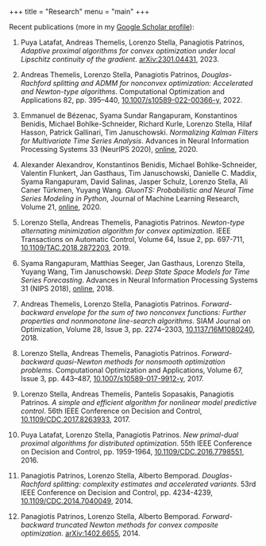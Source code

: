 +++
title = "Research"
menu = "main"
+++

Recent publications (more in my [Google Scholar profile](https://scholar.google.com/citations?user=Y3ag8YsAAAAJ&hl=en)):

1. Puya Latafat, Andreas Themelis, Lorenzo Stella, Panagiotis Patrinos,
*Adaptive proximal algorithms for convex optimization under local Lipschitz continuity of the gradient*.
[arXiv:2301.04431](https://arxiv.org/abs/2301.04431), 2023.

1. Andreas Themelis, Lorenzo Stella, Panagiotis Patrinos,
*Douglas-Rachford splitting and ADMM for nonconvex optimization: Accelerated and Newton-type algorithms*.
Computational Optimization and Applications 82, pp. 395–440,
[10.1007/s10589-022-00366-y](https://link.springer.com/article/10.1007/s10589-022-00366-y), 2022.

1. Emmanuel de Bézenac, Syama Sundar Rangapuram, Konstantinos Benidis,
Michael Bohlke-Schneider, Richard Kurle, Lorenzo Stella, Hilaf Hasson,
Patrick Gallinari, Tim Januschowski.
*Normalizing Kalman Filters for Multivariate Time Series Analysis*.
Advances in Neural Information Processing Systems 33 (NeurIPS 2020),
[online](https://papers.nips.cc/paper/2020/hash/1f47cef5e38c952f94c5d61726027439-Abstract.html), 2020.

1. Alexander Alexandrov, Konstantinos Benidis, Michael Bohlke-Schneider,
Valentin Flunkert, Jan Gasthaus, Tim Januschowski, Danielle C. Maddix,
Syama Rangapuram, David Salinas, Jasper Schulz, Lorenzo Stella,
Ali Caner Türkmen, Yuyang Wang.
*GluonTS: Probabilistic and Neural Time Series Modeling in Python*,
Journal of Machine Learning Research, Volume 21,
[online](http://jmlr.org/papers/v21/19-820.html), 2020.

1. Lorenzo Stella, Andreas Themelis, Panagiotis Patrinos.
*Newton-type alternating minimization algorithm for convex optimization*.
IEEE Transactions on Automatic Control, Volume 64, Issue 2, pp. 697-711,
[10.1109/TAC.2018.2872203](https://ieeexplore.ieee.org/document/8472357), 2019.

1. Syama Rangapuram, Matthias Seeger, Jan Gasthaus, Lorenzo Stella, Yuyang Wang, Tim Januschowski.
*Deep State Space Models for Time Series Forecasting*. Advances in Neural Information Processing Systems 31 (NIPS 2018),
[online](https://papers.nips.cc/paper/8004-deep-state-space-models-for-time-series-forecasting), 2018.

1. Andreas Themelis, Lorenzo Stella, Panagiotis Patrinos.
*Forward-backward envelope for the sum of two nonconvex functions: Further
properties and nonmonotone line-search algorithms*.
SIAM Journal on Optimization, Volume 28, Issue 3, pp. 2274–2303,
[10.1137/16M1080240](https://doi.org/10.1137/16M1080240), 2018.

1. Lorenzo Stella, Andreas Themelis, Panagiotis Patrinos.
*Forward-backward quasi-Newton methods for nonsmooth optimization problems*.
Computational Optimization and Applications, Volume 67, Issue 3, pp. 443–487,
[10.1007/s10589-017-9912-y](https://doi.org/10.1007/s10589-017-9912-y), 2017.

1. Lorenzo Stella, Andreas Themelis, Pantelis Sopasakis, Panagiotis Patrinos.
*A simple and efficient algorithm for nonlinear model predictive control*.
56th IEEE Conference on Decision and Control,
[10.1109/CDC.2017.8263933](https://doi.org/10.1109/CDC.2017.8263933), 2017.

1. Puya Latafat, Lorenzo Stella, Panagiotis Patrinos.
*New primal-dual proximal algorithms for distributed optimization*.
55th IEEE Conference on Decision and Control, pp. 1959-1964,
[10.1109/CDC.2016.7798551](https://doi.org/10.1109/CDC.2016.7798551), 2016.

1. Panagiotis Patrinos, Lorenzo Stella, Alberto Bemporad.
*Douglas-Rachford splitting: complexity estimates and accelerated variants*.
53rd IEEE Conference on Decision and Control, pp. 4234-4239,
[10.1109/CDC.2014.7040049](https://doi.org/10.1109/CDC.2014.7040049), 2014.

1. Panagiotis Patrinos, Lorenzo Stella, Alberto Bemporad.
*Forward-backward truncated Newton methods for convex composite optimization*.
[arXiv:1402.6655](http://arxiv.org/abs/1402.6655), 2014.
